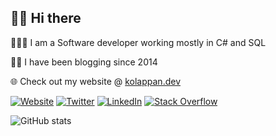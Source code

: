 ## 👋🏽 Hi there

👨🏽‍💻 I am a Software developer working mostly in C# and SQL

✍🏽 I have been blogging since 2014

🌐 Check out my website @ [kolappan.dev](https://kolappan.dev/)

[![Website](https://img.shields.io/badge/Website-kolappan.dev-blue?style=flat-square&logo=firefox-browser)](https://twitter.com/KolappanNathan)
[![Twitter](https://img.shields.io/badge/Twitter-@kolappannathan-blue?style=flat-square&logo=twitter)](https://twitter.com/KolappanNathan)
[![LinkedIn](https://img.shields.io/badge/LinkedIn-KolappanNathan-blue?style=flat-square&logo=linkedin&logoColor=white)](https://in.linkedin.com/in/kolappannathan)
[![Stack Overflow](https://img.shields.io/badge/StackOverflow-kolappan-blue?style=flat-square&logo=stackoverflow&logoColor=white)](https://stackoverflow.com/users/5407188/)

![GitHub stats](https://github-readme-stats.vercel.app/api?username=kolappannathan&show_icons=true)

